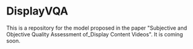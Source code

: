 # DisplayVQA
This is a repository for the model proposed in the paper "Subjective and Objective Quality Assessment of_Display Content Videos". It is coming soon.
